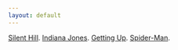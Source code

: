 ```yaml
---
layout: default
---
```


[Silent Hill](./silenthill.html).
[Indiana Jones](./indy.html).
[Getting Up](./gettingup.html).
[Spider-Man](./spiderman.html).

